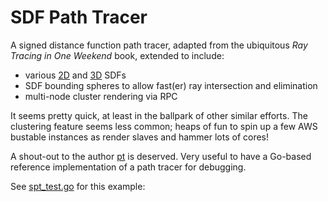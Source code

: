 # SDF Path Tracer

A signed distance function path tracer, adapted from the ubiquitous *Ray Tracing in One Weekend* book, extended to include:

* various [2D](https://www.iquilezles.org/www/articles/distfunctions2d/distfunctions2d.htm) and [3D](http://iquilezles.org/www/articles/distfunctions/distfunctions.htm) SDFs
* SDF bounding spheres to allow fast(er) ray intersection and elimination
* multi-node cluster rendering via RPC

It seems pretty quick, at least in the ballpark of other similar efforts. The clustering feature seems less common; heaps of fun to spin up a few AWS bustable instances as render slaves and hammer lots of cores!

A shout-out to the author [pt](https://github.com/fogleman/pt) is deserved. Very useful to have a Go-based reference implementation of a path tracer for debugging.

See [spt_test.go](spt_test.go) for this example: